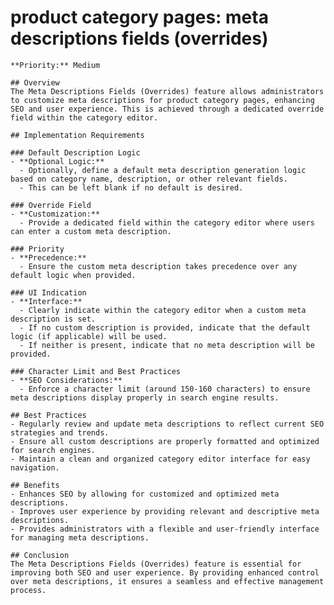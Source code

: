# product category pages: meta descriptions fields (overrides)

    **Priority:** Medium

    ## Overview
    The Meta Descriptions Fields (Overrides) feature allows administrators to customize meta descriptions for product category pages, enhancing SEO and user experience. This is achieved through a dedicated override field within the category editor.

    ## Implementation Requirements

    ### Default Description Logic
    - **Optional Logic:**
      - Optionally, define a default meta description generation logic based on category name, description, or other relevant fields.
      - This can be left blank if no default is desired.

    ### Override Field
    - **Customization:**
      - Provide a dedicated field within the category editor where users can enter a custom meta description.

    ### Priority
    - **Precedence:**
      - Ensure the custom meta description takes precedence over any default logic when provided.

    ### UI Indication
    - **Interface:**
      - Clearly indicate within the category editor when a custom meta description is set.
      - If no custom description is provided, indicate that the default logic (if applicable) will be used.
      - If neither is present, indicate that no meta description will be provided.

    ### Character Limit and Best Practices
    - **SEO Considerations:**
      - Enforce a character limit (around 150-160 characters) to ensure meta descriptions display properly in search engine results.

    ## Best Practices
    - Regularly review and update meta descriptions to reflect current SEO strategies and trends.
    - Ensure all custom descriptions are properly formatted and optimized for search engines.
    - Maintain a clean and organized category editor interface for easy navigation.

    ## Benefits
    - Enhances SEO by allowing for customized and optimized meta descriptions.
    - Improves user experience by providing relevant and descriptive meta descriptions.
    - Provides administrators with a flexible and user-friendly interface for managing meta descriptions.

    ## Conclusion
    The Meta Descriptions Fields (Overrides) feature is essential for improving both SEO and user experience. By providing enhanced control over meta descriptions, it ensures a seamless and effective management process.
